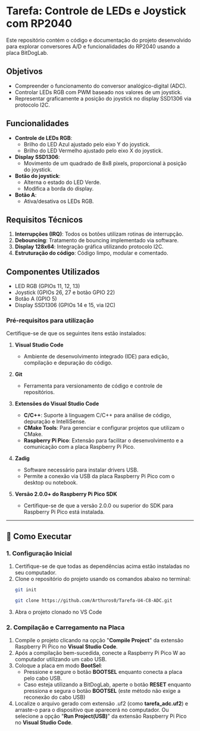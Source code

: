 # Tarefa: Controle de LEDs e Joystick com RP2040

Este repositório contém o código e documentação do projeto desenvolvido para explorar conversores A/D e funcionalidades do RP2040 usando a placa BitDogLab.

## Objetivos
- Compreender o funcionamento do conversor analógico-digital (ADC).
- Controlar LEDs RGB com PWM baseado nos valores de um joystick.
- Representar graficamente a posição do joystick no display SSD1306 via protocolo I2C.

## Funcionalidades
- **Controle de LEDs RGB**:
  - Brilho do LED Azul ajustado pelo eixo Y do joystick.
  - Brilho do LED Vermelho ajustado pelo eixo X do joystick.
- **Display SSD1306**:
  - Movimento de um quadrado de 8x8 pixels, proporcional à posição do joystick.
- **Botão do joystick**:
  - Alterna o estado do LED Verde.
  - Modifica a borda do display.
- **Botão A**:
  - Ativa/desativa os LEDs RGB.

## Requisitos Técnicos
1. **Interrupções (IRQ)**: Todos os botões utilizam rotinas de interrupção.
2. **Debouncing**: Tratamento de bouncing implementado via software.
3. **Display 128x64**: Integração gráfica utilizando protocolo I2C.
4. **Estruturação do código**: Código limpo, modular e comentado.

## Componentes Utilizados
- LED RGB (GPIOs 11, 12, 13)
- Joystick (GPIOs 26, 27 e botão GPIO 22)
- Botão A (GPIO 5)
- Display SSD1306 (GPIOs 14 e 15, via I2C)

 ### **Pré-requisitos para utilização**
Certifique-se de que os seguintes itens estão instalados:

1. **Visual Studio Code**  
   - Ambiente de desenvolvimento integrado (IDE) para edição, compilação e depuração do código.

2. **Git**  
   - Ferramenta para versionamento de código e controle de repositórios.  

3. **Extensões do Visual Studio Code**  
   - **C/C++**: Suporte à linguagem C/C++ para análise de código, depuração e IntelliSense.  
   - **CMake Tools**: Para gerenciar e configurar projetos que utilizam o CMake.  
   - **Raspberry Pi Pico**: Extensão para facilitar o desenvolvimento e a comunicação com a placa Raspberry Pi Pico.  

4. **Zadig**  
   - Software necessário para instalar drivers USB.  
   - Permite a conexão via USB da placa Raspberry Pi Pico com o desktop ou notebook.  

5. **Versão 2.0.0+ do Raspberry Pi Pico SDK**  
   - Certifique-se de que a versão 2.0.0 ou superior do SDK para Raspberry Pi Pico está instalada.  
---
## 🚀 Como Executar

### **1. Configuração Inicial**
1. Certifique-se de que todas as dependências acima estão instaladas no seu computador.
2. Clone o repositório do projeto usando os comandos abaixo no terminal:  
   ```bash
   git init
   ```
   ```bash
   git clone https://github.com/Arthuros0/Tarefa-U4-C8-ADC.git
   ```
3. Abra o projeto clonado no VS Code

### **2. Compilação e Carregamento na Placa**
1. Compile o projeto clicando na opção "**Compile Project**" da extensão Raspberry Pi Pico no **Visual Studio Code**.
2. Após a compilação bem-sucedida, conecte a Raspberry Pi Pico W ao computador utilizando um cabo USB.
3. Coloque a placa em modo **BootSel**:
   - Pressione e segure o botão **BOOTSEL** enquanto conecta a placa pelo cabo USB.
   - Caso esteja utilizando a BitDogLab, aperte o botão **RESET** enquanto pressiona e segura o botão **BOOTSEL** (este método não exige a reconexão do cabo USB) 
4. Localize o arquivo gerado com extensão .uf2 (como **tarefa_adc.uf2**) e arraste-o para o dispositivo que aparecerá no computador. Ou selecione a opção "**Run Project(USB)**" da extensão Raspberry Pi Pico no **Visual Studio Code**.

